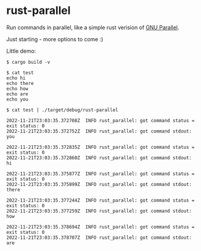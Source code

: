 # rust-parallel

Run commands in parallel, like a simple rust verision of [GNU Parallel](https://www.gnu.org/software/parallel/).

Just starting - more options to come :)

Little demo:

```
$ cargo build -v

$ cat test
echo hi
echo there
echo how
echo are
echo you

$ cat test | ./target/debug/rust-parallel

2022-11-21T23:03:35.372708Z  INFO rust_parallel: got command status = exit status: 0
2022-11-21T23:03:35.372752Z  INFO rust_parallel: got command stdout:
you

2022-11-21T23:03:35.372835Z  INFO rust_parallel: got command status = exit status: 0
2022-11-21T23:03:35.372860Z  INFO rust_parallel: got command stdout:
hi

2022-11-21T23:03:35.375877Z  INFO rust_parallel: got command status = exit status: 0
2022-11-21T23:03:35.375899Z  INFO rust_parallel: got command stdout:
there

2022-11-21T23:03:35.377244Z  INFO rust_parallel: got command status = exit status: 0
2022-11-21T23:03:35.377259Z  INFO rust_parallel: got command stdout:
how

2022-11-21T23:03:35.378694Z  INFO rust_parallel: got command status = exit status: 0
2022-11-21T23:03:35.378707Z  INFO rust_parallel: got command stdout:
are

```
